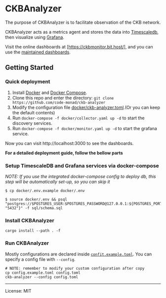 # CKBAnalyzer

The purpose of CKBAnalyzer is to facilitate observation of the CKB network.

CKBAnalyzer acts as a metrics agent and stores the data into [Timescaledb](https://docs.timescale.com/), then visualize using [Grafana](https://grafana.com/).

Visit the online dashboards at [https://ckbmonitor.bit.host/], and you can use the [maintained dashboards](https://github.com/keroro520/ckb-analyzer/tree/main/dashboards).

## Getting Started

### Quick deployment
1. Install [Docker](https://docs.docker.com/get-docker/) and [Docker Compose](https://docs.docker.com/compose/install/).
2. Clone this repo and enter the directory: `git clone https://github.com/code-monad/ckb-analyzer`
3. Modify the configuration file [docker/ckb-analyzer.toml](docker/ckb-analyzer.toml).(Or you can keep the default contents)
4. Run `docker-compose -f docker/collector.yaml up -d` to start the discovery services.
5. Run `docker-compose -f docker/monitor.yaml up -d` to start the grafana service.

Now you can visit http://localhost:3000 to see the dashboards.

**For a detailed deployment guide, follow the bellow parts**

### Setup TimescaleDB and Grafana services via docker-compose
*NOTE: If you use the integrated docker-compose config to deploy db, this step will be automatically set-up, so you can skip it* 
```shell
$ cp docker/.env.example docker/.env

$ source docker/.env && psql "postgres://$POSTGRES_USER:$POSTGRES_PASSWORD@127.0.0.1:${POSTGRES_PORT:-"5432"}" -f sql/schema.sql
```

### Install CKBAnalyzer

```shell
cargo install --path . -f
```

### Run CKBAnalyzer

Mostly configurations are declared inside [`confit.example.toml`](./config.example.toml). You can specify a config file with `--config`.

```shell
# NOTE: remember to modify your custom configuration after copy
cp config.example.toml config.toml
ckb-analyzer --config config.toml 
```

---

License: MIT
